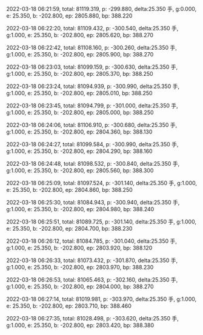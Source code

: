2022-03-18 06:21:59, total: 81119.319, p: -299.880, delta:25.350 手, g:0.000, e: 25.350, b: -202.800, ep: 2805.880, bp: 388.220

2022-03-18 06:22:20, total: 81109.432, p: -300.540, delta:25.350 手, g:1.000, e: 25.350, b: -202.800, ep: 2805.620, bp: 388.270

2022-03-18 06:22:42, total: 81108.160, p: -300.260, delta:25.350 手, g:1.000, e: 25.350, b: -202.800, ep: 2805.900, bp: 388.270

2022-03-18 06:23:03, total: 81099.159, p: -300.630, delta:25.350 手, g:1.000, e: 25.350, b: -202.800, ep: 2805.370, bp: 388.250

2022-03-18 06:23:24, total: 81094.939, p: -300.990, delta:25.350 手, g:1.000, e: 25.350, b: -202.800, ep: 2805.010, bp: 388.250

2022-03-18 06:23:45, total: 81094.799, p: -301.000, delta:25.350 手, g:1.000, e: 25.350, b: -202.800, ep: 2805.000, bp: 388.250

2022-03-18 06:24:06, total: 81106.910, p: -300.680, delta:25.350 手, g:1.000, e: 25.350, b: -202.800, ep: 2804.360, bp: 388.130

2022-03-18 06:24:27, total: 81099.584, p: -300.990, delta:25.350 手, g:1.000, e: 25.350, b: -202.800, ep: 2804.290, bp: 388.160

2022-03-18 06:24:48, total: 81098.532, p: -300.840, delta:25.350 手, g:1.000, e: 25.350, b: -202.800, ep: 2805.560, bp: 388.300

2022-03-18 06:25:09, total: 81097.524, p: -301.140, delta:25.350 手, g:1.000, e: 25.350, b: -202.800, ep: 2804.860, bp: 388.250

2022-03-18 06:25:30, total: 81084.943, p: -300.940, delta:25.350 手, g:1.000, e: 25.350, b: -202.800, ep: 2804.980, bp: 388.240

2022-03-18 06:25:51, total: 81089.725, p: -301.140, delta:25.350 手, g:1.000, e: 25.350, b: -202.800, ep: 2804.700, bp: 388.230

2022-03-18 06:26:12, total: 81084.785, p: -301.040, delta:25.350 手, g:1.000, e: 25.350, b: -202.800, ep: 2803.920, bp: 388.120

2022-03-18 06:26:33, total: 81073.432, p: -301.870, delta:25.350 手, g:1.000, e: 25.350, b: -202.800, ep: 2803.970, bp: 388.230

2022-03-18 06:26:53, total: 81065.463, p: -302.160, delta:25.350 手, g:1.000, e: 25.350, b: -202.800, ep: 2804.000, bp: 388.270

2022-03-18 06:27:14, total: 81019.981, p: -303.970, delta:25.350 手, g:1.000, e: 25.350, b: -202.800, ep: 2803.710, bp: 388.460

2022-03-18 06:27:35, total: 81028.498, p: -303.620, delta:25.350 手, g:1.000, e: 25.350, b: -202.800, ep: 2803.420, bp: 388.380